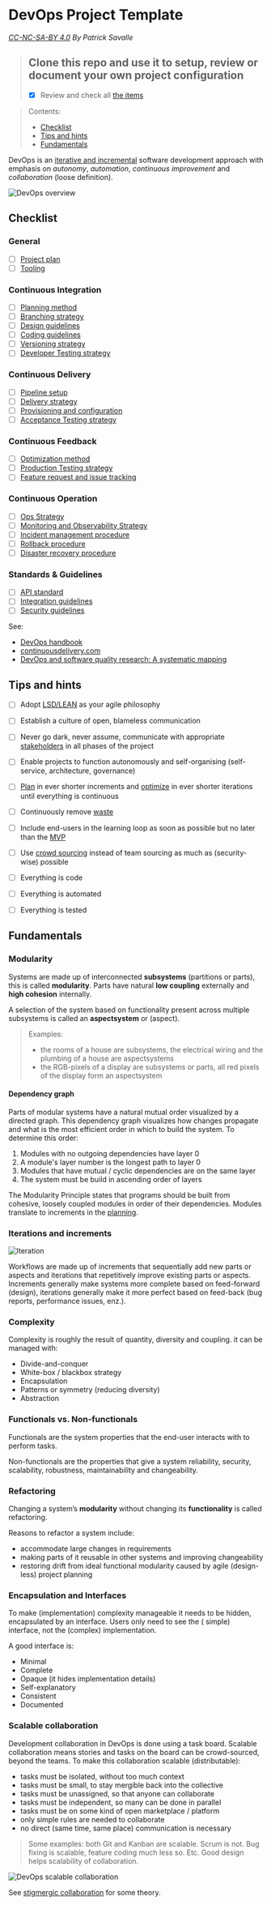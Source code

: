 # DevOps Project Template

*[CC-NC-SA-BY 4.0](https://creativecommons.org/licenses/by-nc-sa/4.0/legalcode) By Patrick Savalle*

> ## Clone this repo and use it to setup, review or document your own project configuration 
> - [x] Review and check all [the items](#checklist)

> Contents:
>
> - [Checklist](#checklist)
> - [Tips and hints](#tips-and-hints)
> - [Fundamentals](#fundamentals)

DevOps is an [iterative and incremental](#iterations-and-increments) software development approach with emphasis on *autonomy*, *automation*, *continuous
improvement* and *collaboration* (loose definition).

![DevOps overview](content/devops-overview.png)

## Checklist

### General

- [ ] [Project plan](content/project-plan.md)
- [ ] [Tooling](content/tools.md)

### Continuous Integration 

- [ ] [Planning method](content/planning-method.md) 
- [ ] [Branching strategy](content/branching-strategy.md)
- [ ] [Design guidelines](content/design-guidelines.md)
- [ ] [Coding guidelines](content/coding-guidelines.md)
- [ ] [Versioning strategy](content/versioning-strategy.md)
- [ ] [Developer Testing strategy](content/developer-testing-strategy.md)

### Continuous Delivery 

- [ ] [Pipeline setup](content/pipeline-setup.md)
- [ ] [Delivery strategy](content/delivery-strategy.md)
- [ ] [Provisioning and configuration](content/provisioning-configuration.md)
- [ ] [Acceptance Testing strategy](content/acceptance-testing-strategy.md)

### Continuous Feedback 

- [ ] [Optimization method](content/optimization-method.md)
- [ ] [Production Testing strategy](content/production-testing-strategy.md)
- [ ] [Feature request and issue tracking](content/feature-request-issue-tracking.md)

### Continuous Operation 

- [ ] [Ops Strategy](content/operations-setup.md)
- [ ] [Monitoring and Observability Strategy](content/monitoring-strategy.md)
- [ ] [Incident management procedure](content/incident-management-procedure.md)
- [ ] [Rollback procedure](content/rollback-strategy.md)
- [ ] [Disaster recovery procedure](content/disaster-recovery-procedure.md)

### Standards & Guidelines

- [ ] [API standard](content/rest-api-standard.md)
- [ ] [Integration guidelines](content/integration-standard.md)
- [ ] [Security guidelines](content/security-guidelines.md)

See: 
- [DevOps handbook](https://www.pdfdrive.com/the-devops-handbook-e27616445.html)
- [continuousdelivery.com](https://continuousdelivery.com/)
- [DevOps and software quality research: A systematic mapping](https://www.sciencedirect.com/science/article/pii/S1574013720304081)

## Tips and hints

- [ ] Adopt [LSD/LEAN](content/lsd-lean.md) as your agile philosophy


- [ ] Establish a culture of open, blameless communication


- [ ] Never go dark, never assume, communicate with appropriate [stakeholders](content/project-plan.md#stakeholders) in all phases of the project


- [ ] Enable projects to function autonomously and self-organising (self-service, architecture, governance)


- [ ] [Plan](content/planning-method.md) in ever shorter increments and [optimize](content/optimization-method.md) in ever shorter iterations until everything is continuous


- [ ] Continuously remove [waste](content/optimization-method.md)


- [ ] Include end-users in the learning loop as soon as possible but no later than the [MVP](content/project-plan.md#minimum-viable-product)


- [ ] Use [crowd sourcing](#scalable-collaboration) instead of team sourcing as much as (security-wise) possible


- [ ] Everything is code


- [ ] Everything is automated


- [ ] Everything is tested


## Fundamentals

### Modularity

Systems are made up of interconnected **subsystems** (partitions or parts), this is called **modularity**.
Parts have natural **low coupling** externally and **high cohesion** internally.

A selection of the system based on functionality present across multiple subsystems is called an **aspectsystem** or (aspect).

> Examples:
> - the rooms of a house are subsystems, the electrical wiring and the plumbing of a house are aspectsystems
> - the RGB-pixels of a display are subsystems or parts, all red pixels of the display form an aspectsystem

#### Dependency graph

Parts of modular systems have a natural mutual order visualized by a directed graph.
This dependency graph visualizes how changes propagate and what is the most efficient
order in which to build the system. 
To determine this order:
1. Modules with no outgoing dependencies have layer 0
2. A module's layer number is the longest path to layer 0
3. Modules that have mutual / cyclic dependencies are on the same layer
4. The system must be build in ascending order of layers

The Modularity Principle states that programs should be built from cohesive, loosely coupled modules in order of their
dependencies. Modules translate to increments in the [planning](content/planning-method.md). 

### Iterations and increments

![Iteration](content/iteration-increment.png)

Workflows are made up of increments that sequentially add new parts or aspects and iterations that repetitively improve
existing parts or aspects. Increments generally make systems more complete based on feed-forward (design), iterations generally make it more perfect based on
feed-back (bug reports, performance issues, enz.).

### Complexity

Complexity is roughly the result of quantity, diversity and coupling. it can be managed with:

- Divide-and-conquer
- White-box / blackbox strategy
- Encapsulation
- Patterns or symmetry (reducing diversity)
- Abstraction 

### Functionals vs. Non-functionals

Functionals are the system properties that the end-user interacts with to perform tasks.

Non-functionals are the properties that give a system reliability, security, scalability, robustness, maintainability
and changeability.

### Refactoring

Changing a system’s **modularity** without changing its **functionality** is called refactoring.

Reasons to refactor a system include:

- accommodate large changes in requirements
- making parts of it reusable in other systems and improving changeability
- restoring drift from ideal functional modularity caused by agile (design-less) project planning

### Encapsulation and Interfaces

To make (implementation) complexity manageable it needs to be hidden, encapsulated by an interface. Users only need to see the (
simple) interface, not the (complex) implementation.

A good interface is:

- Minimal
- Complete
- Opaque (it hides implementation details)
- Self-explanatory
- Consistent
- Documented

### Scalable collaboration

Development collaboration in DevOps is done using a task board.
Scalable collaboration means stories and tasks on the board can be crowd-sourced, beyond the teams.
To make this collaboration scalable (distributable):
- tasks must be isolated, without too much context
- tasks must be small, to stay mergible back into the collective
- tasks must be unassigned, so that anyone can collaborate
- tasks must be independent, so many can be done in parallel
- tasks must be on some kind of open marketplace / platform
- only simple rules are needed to collaborate
- no direct (same time, same place) communication is necessary

> Some examples: both Git and Kanban are scalable. Scrum is not. Bug fixing is scalable, feature coding much less so. Etc.
Good design helps scalability of collaboration.

![DevOps scalable collaboration](content/devops-collaboration.png)

See [stigmergic collaboration](https://medium.com/@patricksavalle/designing-distributed-scalable-collaboration-9c6aabd5777e) for some theory.


